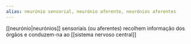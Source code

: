 ```yaml
---
alias: neurónio sensorial, neurónio aferente, neurónios aferentes
---
```


[[neurónio|neurónios]] sensoriais (ou aferentes) recolhem informação dos órgãos e conduzem-na ao [[sistema nervoso central]]
